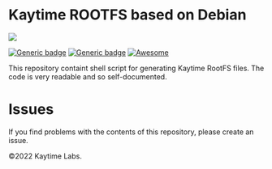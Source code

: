 # Kaytime ROOTFS based on Debian

![](https://raw.githubusercontent.com/Nitrux/luv-icon-theme/master/Luv/mimetypes/64/application-x-cd-image.svg)

[![Generic badge](https://img.shields.io/badge/Installer-Calamares-green)](https://shields.io/) [![Generic badge](https://img.shields.io/badge/Arch-x64-yellowgreen.svg)](https://shields.io/) [![Awesome](https://awesome.re/badge.svg)](https://awesome.re)

This repository containt shell script for generating Kaytime RootFS files. The code is very readable and so self-documented.

# Issues

If you find problems with the contents of this repository, please create an issue.

©2022 Kaytime Labs.
